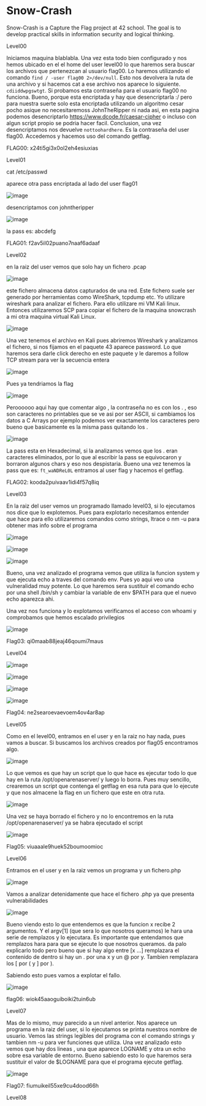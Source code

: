 # Snow-Crash
Snow-Crash is a Capture the Flag project at 42 school. The goal is to develop practical skills in information security and logical thinking.

Level00

Iniciamos maquina blablabla. Una vez esta todo bien configurado y nos hemos ubicado en el el home del user level00 lo que haremos sera buscar los archivos que pertenezcan al usuario flag00. Lo haremos utilizando el comando ```find / -user flag00 2>/dev/null```. Esto nos devolvera la ruta de una archivo y si hacemos cat a ese archivo nos aparece lo siguiente. ```cdiiddwpgswtgt```. Si probamos esta contraseña para el usuario flag00 no funciona. Bueno, porque esta encriptada y hay que desencriptarla :/ pero para nuestra suerte solo esta encriptada utilizando un algoritmo cesar pocho asique no necesitaremoss JohnTheRipper ni nada asi, en esta pagina podemos desencriptarlo https://www.dcode.fr/caesar-cipher o incluso con algun script propio se podria hacer facil. Conclusion, una vez desencriptamos nos devuelve ```nottoohardhere```. Es la contraseña del user flag00. Accedemos y hacemos uso del comando getflag.

FLAG00: x24ti5gi3x0ol2eh4esiuxias

Level01

cat /etc/passwd

aparece otra pass encriptada al lado del user flag01

![image](https://github.com/user-attachments/assets/54a0b7c0-677c-4a1e-92f2-d237be164388)

desencriptamos con johntheripper 

![image](https://github.com/user-attachments/assets/c63cc49d-f1ce-4a23-83e3-377c1f83e4ae)

la pass es: abcdefg

FLAG01: f2av5il02puano7naaf6adaaf

Level02

en la raiz del user vemos que solo hay un fichero .pcap 

![image](https://github.com/user-attachments/assets/82a6d9c7-bd3a-4c9c-bc3c-8b2a8d6a2921)

este fichero almacena datos capturados de una red. Este fichero suele ser generado por herramientas como WireShark, tcpdump etc. Yo utilizare wireshark para analizar el fichero. Para ello utilizare mi VM Kali linux. Entonces utilizaremos SCP para copiar el fichero de la maquina snowcrash a mi otra maquina virtual Kali Linux.

![image](https://github.com/user-attachments/assets/cff43b68-c9ac-44e3-b0e8-8a8448bc5f61)

Una vez tenemos el archivo en Kali pues abriremos Wireshark y analizamos el fichero, si nos fijamos en el paquete 43 aparece password. Lo que haremos sera darle click derecho en este paquete y le daremos a follow TCP stream para ver la secuencia entera

![image](https://github.com/user-attachments/assets/9049c234-6c9f-47dc-89d6-4ff7a5fbdb65)

Pues ya tendriamos la flag 

![image](https://github.com/user-attachments/assets/ccb105c7-8c58-4f2e-8ee6-f5c8395c4c26)

Peroooooo aqui hay que comentar algo , la contraseña no es con los . , eso son caracteres no printables que se ve asi por ser ASCII, si cambiamos los datos a C Arrays por ejemplo podemos ver exactamente los caracteres pero bueno que basicamente es la misma pass quitando los . 

![image](https://github.com/user-attachments/assets/f3c68cce-afeb-4837-8798-14481d42e75d)

La pass esta en Hexadecimal, si la analizamos vemos que los . eran caracteres eliminados, por lo que al escribir la pass se equivocaron y borraron algunos chars y eso nos despistaria. Bueno una vez tenemos la pass que es: ```ft_waNDReL0L``` entramos al user flag y hacemos el getflag.

FLAG02: kooda2puivaav1idi4f57q8iq

Level03

En la raiz del user vemos un programado llamado level03, si lo ejecutamos nos dice que lo explotemos. Pues para explotarlo necesitamos entender que hace para ello utilizaremos comandos como strings, ltrace o nm -u para obtener mas info sobre el programa

![image](https://github.com/user-attachments/assets/954f272e-a1ec-45c4-9677-cad12ffb4946)


![image](https://github.com/user-attachments/assets/e0e16194-fc99-4a37-982c-56197531038c)


![image](https://github.com/user-attachments/assets/a9c8f6d1-8637-48a7-867f-a59c25f27b82)

Bueno, una vez analizado el programa vemos que utiliza la funcion system y que ejecuta echo a traves del comando env. Pues yo aqui veo una vulneralidad muy potente. Lo que haremos sera sustituir el comando echo por una shell /bin/sh y cambiar la variable de env $PATH para que el nuevo echo aparezca ahi. 

Una vez nos funciona y lo explotamos verificamos el acceso con whoami y comprobamos que hemos escalado privilegios

![image](https://github.com/user-attachments/assets/4f3df830-5bca-45f3-af48-4d4b5ea8abde)

Flag03: qi0maab88jeaj46qoumi7maus

Level04


![image](https://github.com/user-attachments/assets/c6b11936-1c77-47d4-9736-46a567284574)


![image](https://github.com/user-attachments/assets/5c781066-6184-4dae-a08c-dc4a6d64c639)


![image](https://github.com/user-attachments/assets/15aa2bed-7926-4b98-9361-0aa5efc2e539)


![image](https://github.com/user-attachments/assets/b3b276e1-9d2c-458d-bbf6-6e2688601e58)

Flag04: ne2searoevaevoem4ov4ar8ap

Level05

Como en el level00, entramos en el user y en la raiz no hay nada, pues vamos a buscar. Si buscamos los archivos creados por flag05 encontramos algo. 

![image](https://github.com/user-attachments/assets/86c1baa0-6689-4f9d-a222-87fcd0a28e77)

Lo que vemos es que hay un script que lo que hace es ejecutar todo lo que hay en la ruta /opt/openarenaserver/ y luego lo borra. Pues muy sencillo, crearemos un script que contenga el getflag en esa ruta para que lo ejecute y que nos almacene la flag en un fichero que este en otra ruta.

![image](https://github.com/user-attachments/assets/e940b193-c8e2-4690-851e-583e2ae18b5f)

Una vez se haya borrado el fichero y no lo encontremos en la ruta /opt/openarenaserver/ ya se habra ejecutado el script

![image](https://github.com/user-attachments/assets/f4afe45b-fc60-4066-9dd3-e6967a77a5ec)

Flag05: viuaaale9huek52boumoomioc

Level06

Entramos en el user y en la raiz vemos un programa y un fichero.php

![image](https://github.com/user-attachments/assets/72ba0388-bc2e-47ca-ac5a-77efe918864e)

Vamos a analizar detenidamente que hace el fichero .php ya que presenta vulnerabilidades

![image](https://github.com/user-attachments/assets/5e6e10f8-fbc5-4c99-b7b1-208713d04414)

Bueno viendo esto lo que entendemos es que la funcion x recibe 2 argumentos. Y el argv[1] (que sera lo que nosotros queramos) le hara una serie de remplazos y lo ejecutara. Es importante que entendamos que remplazos hara para que se ejecute lo que nosotros queramos. da palo explicarlo todo pero bueno que si hay algo entre [x ...] remplazara el contenido de dentro si hay un . por una x y un @ por y. Tambien remplazara los [ por ( y ] por ).

Sabiendo esto pues vamos a explotar el fallo.

![image](https://github.com/user-attachments/assets/df8a4fa2-6f39-4bf0-bdea-3a3abe785fdb)

flag06: wiok45aaoguiboiki2tuin6ub

Level07

Mas de lo mismo, muy parecido a un nivel anterior. Nos aparece un programa en la raiz del user, si lo ejecutamos se printa nuestros nombre de usuario. Vemos las strings legibles del programa con el comando strings y tambien nm -u para ver funciones que utiliza. Una vez analizado esto vemos que hay dos lineas , una que aparece LOGNAME y otra un echo sobre esa variable de entorno. Bueno sabiendo esto lo que haremos sera sustituir el valor de $LOGNAME para que el programa ejecute getflag.

![image](https://github.com/user-attachments/assets/7503f905-f43f-473a-909f-c113d33d53b1)

Flag07: fiumuikeil55xe9cu4dood66h

Level08

